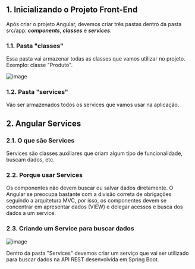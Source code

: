 ## 1. Inicializando o Projeto Front-End

Após criar o projeto Angular, devemos criar três pastas dentro da pasta src/app: ***components***, ***classes*** e ***services***.

### 1.1. Pasta "classes"
Essa pasta vai armazenar todas as classes que vamos utilizar no projeto. Exemplo: classe "Produto".

![image](https://user-images.githubusercontent.com/73993813/176905072-1cbb334b-0cc2-4e9e-9c12-162606d9fb56.png)

### 1.2. Pasta "services"
Vão ser armazenados todos os services que vamos usar na aplicação. 

## 2. Angular Services

### 2.1. O que são Services

Services são classes auxiliares que criam algum tipo de funcionalidade, buscam dados, etc.

### 2.2. Porque usar Services

Os componentes não devem buscar ou salvar dados diretamente. O Angular se preocupa bastante com a divisão correta de obrigações seguindo a arquitetura MVC, por isso,
os componentes devem se concentrar em apresentar dados (VIEW) e delegar acessos e busca dos dados a um service.


### 2.3. Criando um Service para buscar dados

![image](https://user-images.githubusercontent.com/73993813/177173393-e4507dd5-8ee3-4f45-89a0-cfd84d5e6e02.png)

Dentro da pasta "Services" devemos criar um serviço que vai ser utilizado para buscar dados na API REST desenvolvida em Spring Boot. 
